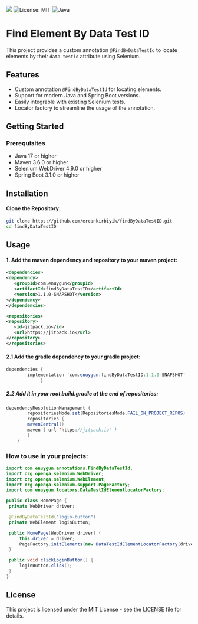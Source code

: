 ![](https://bugbug-homepage.s3.eu-central-1.amazonaws.com/data_testid_attributes_e8b2ed17fe.png)
![License: MIT](https://img.shields.io/badge/license-MIT-blue.svg)
![Java](https://img.shields.io/badge/Java-17+-blue)
# Find Element By Data Test ID

This project provides a custom annotation `@FindByDataTestId` to locate elements by their `data-testid` attribute using Selenium.

## Features

- Custom annotation `@FindByDataTestId` for locating elements.
- Support for modern Java and Spring Boot versions.
- Easily integrable with existing Selenium tests.
- Locator factory to streamline the usage of the annotation.

## Getting Started

### Prerequisites

- Java 17 or higher
- Maven 3.6.0 or higher
- Selenium WebDriver 4.9.0 or higher
- Spring Boot 3.1.0 or higher

## Installation
#### Clone the Repository:

   ```sh
   git clone https://github.com/ercankirbiyik/findByDataTestID.git
   cd findByDataTestID
```

## Usage

#### 1. Add the maven dependency and repository to your maven project:

```xml
<dependencies>
<dependency>
   <groupId>com.enuygun</groupId>
   <artifactId>findByDataTestID</artifactId>
   <version>1.1.0-SNAPSHOT</version>
</dependency>
</dependencies>
```
```xml
<repositories>
<repository>
   <id>jitpack.io</id>
   <url>https://jitpack.io</url>
</repository>
</repositories>

```

#### 2.1 Add the gradle dependency to your gradle project:

``` java
dependencies {
        implementation 'com.enuygun:findByDataTestID:1.1.0-SNAPSHOT'
             }
```
      
##### 2.2 Add it in your root build.gradle at the end of repositories:

``` java
dependencyResolutionManagement {
        repositoriesMode.set(RepositoriesMode.FAIL_ON_PROJECT_REPOS)
        repositories {
        mavenCentral()
        maven { url 'https://jitpack.io' }
        }
    }
```

### How to use in your projects:

   ``` java
import com.enuygun.annotations.FindByDataTestId;
import org.openqa.selenium.WebDriver;
import org.openqa.selenium.WebElement;
import org.openqa.selenium.support.PageFactory;
import com.enuygun.locators.DataTestIdElementLocatorFactory;

public class HomePage {
    private WebDriver driver;

    @FindByDataTestId("login-button")
    private WebElement loginButton;

    public HomePage(WebDriver driver) {
        this.driver = driver;
        PageFactory.initElements(new DataTestIdElementLocatorFactory(driver), this);
    }

    public void clickLoginButton() {
        loginButton.click();
    }
}
   ```

## License

This project is licensed under the MIT License - see the [LICENSE](LICENSE) file for details.